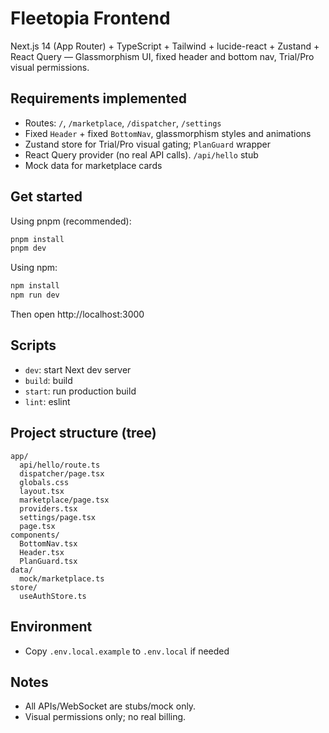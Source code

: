 # Fleetopia Frontend

Next.js 14 (App Router) + TypeScript + Tailwind + lucide-react + Zustand + React Query — Glassmorphism UI, fixed header and bottom nav, Trial/Pro visual permissions.

## Requirements implemented
- Routes: `/`, `/marketplace`, `/dispatcher`, `/settings`
- Fixed `Header` + fixed `BottomNav`, glassmorphism styles and animations
- Zustand store for Trial/Pro visual gating; `PlanGuard` wrapper
- React Query provider (no real API calls). `/api/hello` stub
- Mock data for marketplace cards

## Get started

Using pnpm (recommended):

```bash
pnpm install
pnpm dev
```

Using npm:

```bash
npm install
npm run dev
```

Then open http://localhost:3000

## Scripts
- `dev`: start Next dev server
- `build`: build
- `start`: run production build
- `lint`: eslint

## Project structure (tree)
```
app/
  api/hello/route.ts
  dispatcher/page.tsx
  globals.css
  layout.tsx
  marketplace/page.tsx
  providers.tsx
  settings/page.tsx
  page.tsx
components/
  BottomNav.tsx
  Header.tsx
  PlanGuard.tsx
data/
  mock/marketplace.ts
store/
  useAuthStore.ts
```

## Environment
- Copy `.env.local.example` to `.env.local` if needed

## Notes
- All APIs/WebSocket are stubs/mock only.
- Visual permissions only; no real billing.
